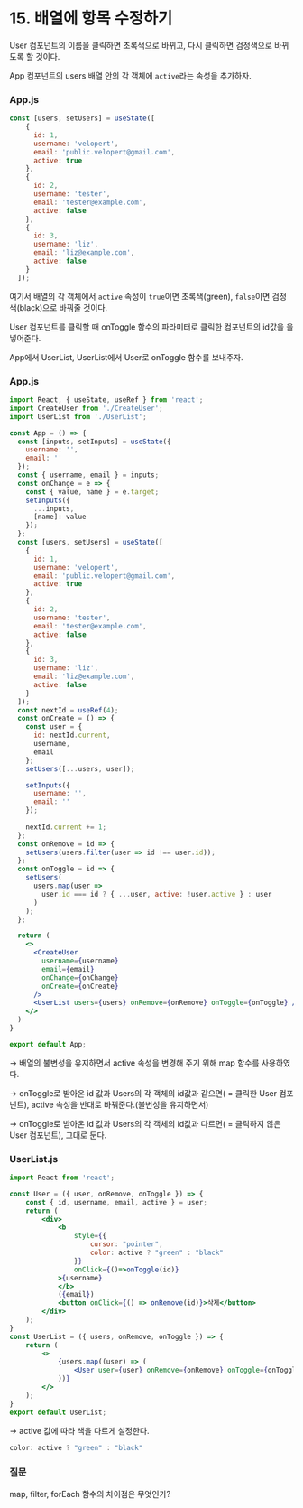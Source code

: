 # 15. 배열에 항목 수정하기

User 컴포넌트의 이름을 클릭하면 초록색으로 바뀌고, 다시 클릭하면 검정색으로 바뀌도록 할 것이다.

App 컴포넌트의 users 배열 안의 각 객체에 `active`라는 속성을 추가하자.

### App.js

```jsx
const [users, setUsers] = useState([
    {
      id: 1,
      username: 'velopert',
      email: 'public.velopert@gmail.com',
      active: true
    },
    {
      id: 2,
      username: 'tester',
      email: 'tester@example.com',
      active: false
    },
    {
      id: 3,
      username: 'liz',
      email: 'liz@example.com',
      active: false
    }
  ]);
```

여기서 배열의 각 객체에서 `active` 속성이 `true`이면 초록색(green), `false`이면 검정색(black)으로 바꿔줄 것이다.

User 컴포넌트를 클릭할 때 onToggle 함수의 파라미터로 클릭한 컴포넌트의 id값을 을 넣어준다.

App에서 UserList, UserList에서 User로 onToggle 함수를 보내주자.

### App.js

```jsx
import React, { useState, useRef } from 'react';
import CreateUser from './CreateUser';
import UserList from './UserList';

const App = () => {
  const [inputs, setInputs] = useState({
    username: '',
    email: ''
  });
  const { username, email } = inputs;
  const onChange = e => {
    const { value, name } = e.target;
    setInputs({
      ...inputs,
      [name]: value
    });
  };
  const [users, setUsers] = useState([
    {
      id: 1,
      username: 'velopert',
      email: 'public.velopert@gmail.com',
      active: true
    },
    {
      id: 2,
      username: 'tester',
      email: 'tester@example.com',
      active: false
    },
    {
      id: 3,
      username: 'liz',
      email: 'liz@example.com',
      active: false
    }
  ]);
  const nextId = useRef(4);
  const onCreate = () => {
    const user = {
      id: nextId.current,
      username,
      email
    };
    setUsers([...users, user]);

    setInputs({
      username: '',
      email: ''
    });
    
    nextId.current += 1;
  };
  const onRemove = id => {
    setUsers(users.filter(user => id !== user.id));
  };
  const onToggle = id => {
    setUsers(
      users.map(user =>
        user.id === id ? { ...user, active: !user.active } : user
      )
    );
  };

  return (
    <>
      <CreateUser
        username={username}
        email={email}
        onChange={onChange}
        onCreate={onCreate}
      />
      <UserList users={users} onRemove={onRemove} onToggle={onToggle} />
    </>
  )
}

export default App;
```

→ 배열의 불변성을 유지하면서 active 속성을 변경해 주기 위해 map 함수를 사용하였다.

→ onToggle로 받아온 id 값과 Users의 각 객체의 id값과 같으면( = 클릭한 User 컴포넌트), active 속성을 반대로 바꿔준다.(불변성을 유지하면서)

→ onToggle로 받아온 id 값과 Users의 각 객체의 id값과 다르면( = 클릭하지 않은 User 컴포넌트), 그대로 둔다.

### UserList.js

```jsx
import React from 'react';

const User = ({ user, onRemove, onToggle }) => {
    const { id, username, email, active } = user;
    return (
        <div>
            <b
                style={{
                    cursor: "pointer",
                    color: active ? "green" : "black"
                }}
                onClick={()=>onToggle(id)}
            >{username}
            </b>
            ({email})
            <button onClick={() => onRemove(id)}>삭제</button>
        </div>
    );
}
const UserList = ({ users, onRemove, onToggle }) => {
    return (
        <>
            {users.map((user) => (
                <User user={user} onRemove={onRemove} onToggle={onToggle} key={user.id} />
            ))}
        </>
    );
}
export default UserList;
```

→ active 값에 따라 색을 다르게 설정한다.

```jsx
color: active ? "green" : "black"
```

### 질문

map, filter, forEach 함수의 차이점은 무엇인가?